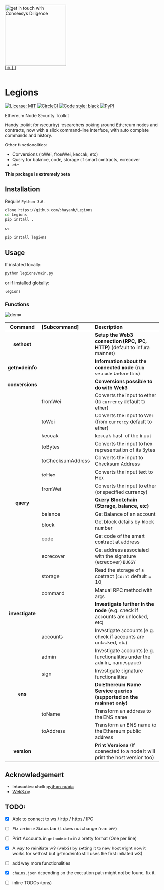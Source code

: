 [<img width="200" alt="get in touch with Consensys Diligence" src="https://user-images.githubusercontent.com/2865694/56826101-91dcf380-685b-11e9-937c-af49c2510aa0.png">](https://diligence.consensys.net)<br/>
<sup>
[[  🌐  ](https://diligence.consensys.net)  [  📩  ](mailto:diligence@consensys.net)]
</sup><br/><br/>


# Legions

[![License: MIT](https://img.shields.io/badge/License-MIT-blue.svg)](https://opensource.org/licenses/MIT)
[![CircleCI](https://circleci.com/gh/ConsenSys/Legions/tree/master.svg?style=shield)](https://circleci.com/gh/ConsenSys/Legions/tree/master)
[![Code style: black](https://img.shields.io/badge/code%20style-black-000000.svg)](https://github.com/ambv/black)
[![PyPI](https://img.shields.io/pypi/v/legions.svg)](https://pypi.org/project/legions/)

Ethereum Node Security Toolkit

Handy toolkit for (security) researchers poking around Ethereum nodes and contracts, now with a slick command-line interface, with auto complete commands and history.

Other functionalities:
 - Conversions (toWei, fromWei, keccak, etc)
 - Query for balance, code, storage of smart contracts, ecrecover
 - etc

**This package is extremely beta**

## Installation

Require `Python 3.6`.

```bash
clone https://github.com/shayanb/Legions
cd Legions
pip install .
```

or

```bash
pip install legions
```


## Usage

If installed locally:
```bash
python legions/main.py
```

or if installed globally:

```bash
legions
```

### Functions

![demo](https://github.com/shayanb/Legions/raw/master/assets/demo.gif "Demo")


|     Command     |   [Subcommand]    |                                  Description                                   |
| :-------------: | :---------------- | :----------------------------------------------------------------------------- |
|   **sethost**   |                   | **Setup the Web3 connection (RPC, IPC, HTTP)** (default to infura mainnet)     |
| **getnodeinfo** |                   | **Information about the connected node** (run `setnode` before this)           |
| **conversions** |                   | **Conversions possible to do with Web3**                                       |
|                 | fromWei           | Converts the input to ether (to `currency` default to ether)                   |
|                 | toWei             | Converts the input to Wei (from `currency` default to ether)                   |
|                 | keccak            | keccak hash of the input                                                       |
|                 | toBytes           | Converts the input to hex representation of its Bytes                          |
|                 | toChecksumAddress | Converts the input to Checksum Address                                         |
|                 | toHex             | Converts the input text to Hex                                                 |
|                 | fromWei           | Converts the input to ether (or specified currency)                            |
|    **query**    |                   | **Query Blockchain (Storage, balance, etc)**                                   |
|                 | balance           | Get Balance of an account                                                      |
|                 | block             | Get block details by block number                                              |
|                 | code              | Get code of the smart contract at address                                      |
|                 | ecrecover         | Get address associated with the signature (ecrecover)  `BUGGY`                 |
|                 | storage           | Read the storage of a contract (`count` default = 10)                          |
|                 | command           | Manual RPC method with args                                                    |
| **investigate** |                   | **Investigate further in the node** (e.g. check if accounts are unlocked, etc) |
|                 | accounts          | Investigate accounts (e.g. check if accounts are unlocked, etc)                |
|                 | admin             | Investigate accounts (e.g. functionalities under the admin_ namespace)         |
|                 | sign              | Investigate signature functionalities                                          |
|     **ens**     |                   | **Do Ethereum Name Service queries (supported on the mainnet only)**           |
|                 | toName            | Transform an address to the ENS name                                           |
|                 | toAddress         | Transform an ENS name to the Ethereum public address                           |
|   **version**   |                   | **Print Versions** (If connected to a node it will print the host version too) |




## Acknowledgement
 - Interactive shell: [python-nubia](https://github.com/facebookincubator/python-nubia)
 - [Web3.py](https://github.com/ethereum/web3.py/)



## TODO:
  - [x] Able to connect to ws / http / https / IPC
  - [ ] Fix `Verbose` Status bar (It does not change from `OFF`)
  - [ ] Print Accounts in `getnodeinfo` in a pretty format (One per line)
  - [x] A way to reinitiate w3 (web3) by setting it to new host (right now it works for sethost but getnodeinfo still uses the first initiated w3)
  - [ ] add way more functionalities
  - [x] `chains.json` depending on the execution path might not be found. fix it.
  - [ ] inline TODOs (tons)


